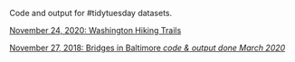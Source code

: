 Code and output for #tidytuesday datasets.

[November 24, 2020: Washington Hiking Trails](https://github.com/greg-dubrow/tidy-tuesday-projects/blob/master/tt_20201124_watrails.md)

[November 27, 2018: Bridges in Baltimore _code & output done March 2020_ ](https://github.com/greg-dubrow/tidy-tuesday-projects/blob/master/tt_20181127_baltbridges.md)

